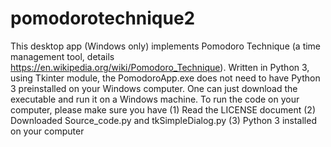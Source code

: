 # pomodorotechnique2
This desktop app (Windows only) implements Pomodoro Technique (a time management tool, details https://en.wikipedia.org/wiki/Pomodoro_Technique). Written in Python 3, using Tkinter module, the PomodoroApp.exe does not need to have Python 3 preinstalled on your Windows computer. One can just download the executable and run it on a Windows machine.
To run the code on your computer, please make sure you have 
(1) Read the LICENSE document
(2) Downloaded Source_code.py and tkSimpleDialog.py
(3) Python 3 installed on your computer
